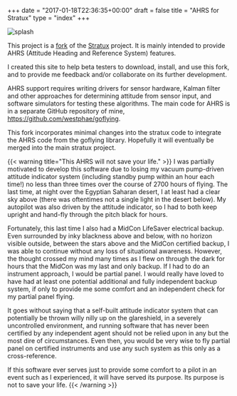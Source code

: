 +++
date = "2017-01-18T22:36:35+00:00"
draft = false
title = "AHRS for Stratux"
type = "index"
+++

![splash](/img/intro-bg.jpg)

This project is a [fork](https://github.com/westphae/stratux) of the [Stratux](https://github.com/cyoung/stratux) project.
It is mainly intended to provide AHRS (Attitude Heading and Reference System) features.

I created this site to help beta testers to download, install, and use this fork,
and to provide me feedback and/or collaborate on its further development.

AHRS support requires writing drivers for sensor hardware, Kalman filter and other approaches
for determining attitude from sensor input, and software simulators for testing these algorithms.
The main code for AHRS is in a separate GitHub repository of mine, https://github.com/westphae/goflying.

This fork incorporates minimal changes into the stratux code to integrate the AHRS code from the goflying library.
Hopefully it will eventually be merged into the main stratux project.


{{< warning title="This AHRS will not save your life." >}}
I was partially motivated to develop this software due to losing my vacuum pump-driven attitude indicator system (including standby pump within an hour each time!) no less than three times over the course of 2700 hours of flying.
The last time, at night over the Egyptian Saharan desert, I at least had a clear sky above (there was oftentimes not a single light in the desert below).
My autopilot was also driven by the attitude indicator, so I had to both keep upright and hand-fly through the pitch black for hours.

Fortunately, this last time I also had a MidCon LifeSaver electrical backup.
Even surrounded by inky blackness above and below, with no horizon visible outside, between the stars above and the MidCon certified backup, I was able to continue without any loss of situational awareness.
However, the thought crossed my mind many times as I flew on through the dark for hours that the MidCon was my last and only backup.
If I had to do an instrument approach, I would be partial panel.
I would really have loved to have had at least one potential additional and fully independent backup system, if only to provide me some comfort and an independent check for my partial panel flying.

It goes without saying that a self-built attitude indicator system that can potentially be thrown willy nilly up on the glareshield, in a severely uncontrolled environment, and running software that has never been certified by any independent agent should not be relied upon in any but the most dire of circumstances.
Even then, you would be very wise to fly partial panel on certified instruments and use any such system as this only as a cross-reference.

If this software ever serves just to provide some comfort to a pilot in an event such as I experienced, it will have served its purpose.  Its purpose is not to save your life.
{{< /warning >}}
